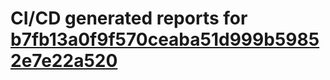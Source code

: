# CI/CD generated reports for [b7fb13a0f9f570ceaba51d999b59852e7e22a520](https://github.com/hydephp/develop/commit/b7fb13a0f9f570ceaba51d999b59852e7e22a520)
